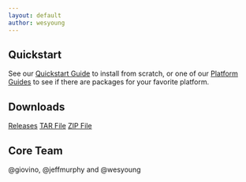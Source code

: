 ```yaml
---
layout: default
author: wesyoung
---
```


## Quickstart
See our [Quickstart Guide](https://github.com/csirtgadgets/massive-octo-spice/wiki/QuickStart) to install from scratch, or one of our [Platform Guides](https://github.com/csirtgadgets/massive-octo-spice/wiki/PlatformGuides) to see if there are packages for your favorite platform.

## Downloads
<a class='btn btn-primary btn-lg' href='{{ codeurl }}/releases'>Releases</a>
<a class='btn btn-primary btn-lg' href='{{ codeurl }}/tarball/master'>TAR File</a>
<a class='btn btn-primary btn-lg' href='{{ codeurl }}/zipball/master'>ZIP File</a>

## Core Team 
@giovino, @jeffmurphy and @wesyoung